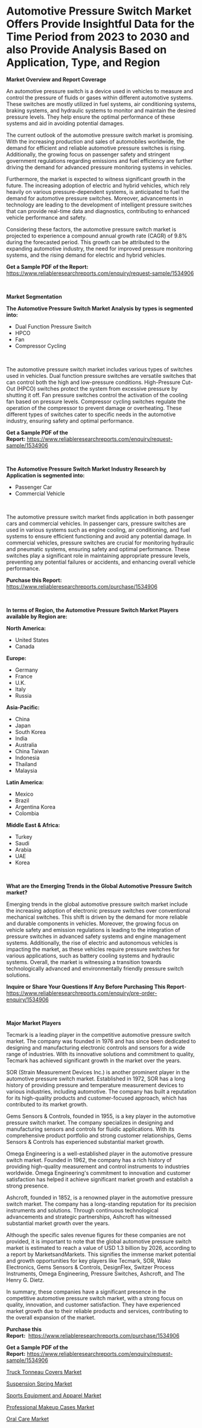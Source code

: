 <p><h1>Automotive Pressure Switch Market Offers Provide Insightful Data for the Time Period from 2023 to 2030 and also Provide Analysis Based on Application, Type, and Region</h1></p><p><strong>Market Overview and Report Coverage</strong></p>
<p><p>An automotive pressure switch is a device used in vehicles to measure and control the pressure of fluids or gases within different automotive systems. These switches are mostly utilized in fuel systems, air conditioning systems, braking systems, and hydraulic systems to monitor and maintain the desired pressure levels. They help ensure the optimal performance of these systems and aid in avoiding potential damages.</p><p>The current outlook of the automotive pressure switch market is promising. With the increasing production and sales of automobiles worldwide, the demand for efficient and reliable automotive pressure switches is rising. Additionally, the growing focus on passenger safety and stringent government regulations regarding emissions and fuel efficiency are further driving the demand for advanced pressure monitoring systems in vehicles.</p><p>Furthermore, the market is expected to witness significant growth in the future. The increasing adoption of electric and hybrid vehicles, which rely heavily on various pressure-dependent systems, is anticipated to fuel the demand for automotive pressure switches. Moreover, advancements in technology are leading to the development of intelligent pressure switches that can provide real-time data and diagnostics, contributing to enhanced vehicle performance and safety.</p><p>Considering these factors, the automotive pressure switch market is projected to experience a compound annual growth rate (CAGR) of 9.8% during the forecasted period. This growth can be attributed to the expanding automotive industry, the need for improved pressure monitoring systems, and the rising demand for electric and hybrid vehicles.</p></p>
<p><strong>Get a Sample PDF of the Report:</strong> <a href="https://www.reliableresearchreports.com/enquiry/request-sample/1534906">https://www.reliableresearchreports.com/enquiry/request-sample/1534906</a></p>
<p>&nbsp;</p>
<p><strong>Market Segmentation</strong></p>
<p><strong>The Automotive Pressure Switch Market Analysis by types is segmented into:</strong></p>
<p><ul><li>Dual Function Pressure Switch</li><li>HPCO</li><li>Fan</li><li>Compressor Cycling</li></ul></p>
<p>&nbsp;</p>
<p><p>The automotive pressure switch market includes various types of switches used in vehicles. Dual function pressure switches are versatile switches that can control both the high and low-pressure conditions. High-Pressure Cut-Out (HPCO) switches protect the system from excessive pressure by shutting it off. Fan pressure switches control the activation of the cooling fan based on pressure levels. Compressor cycling switches regulate the operation of the compressor to prevent damage or overheating. These different types of switches cater to specific needs in the automotive industry, ensuring safety and optimal performance.</p></p>
<p><strong>Get a Sample PDF of the Report:</strong>&nbsp;<a href="https://www.reliableresearchreports.com/enquiry/request-sample/1534906">https://www.reliableresearchreports.com/enquiry/request-sample/1534906</a></p>
<p>&nbsp;</p>
<p><strong>The Automotive Pressure Switch Market Industry Research by Application is segmented into:</strong></p>
<p><ul><li>Passenger Car</li><li>Commercial Vehicle</li></ul></p>
<p>&nbsp;</p>
<p><p>The automotive pressure switch market finds application in both passenger cars and commercial vehicles. In passenger cars, pressure switches are used in various systems such as engine cooling, air conditioning, and fuel systems to ensure efficient functioning and avoid any potential damage. In commercial vehicles, pressure switches are crucial for monitoring hydraulic and pneumatic systems, ensuring safety and optimal performance. These switches play a significant role in maintaining appropriate pressure levels, preventing any potential failures or accidents, and enhancing overall vehicle performance.</p></p>
<p><strong>Purchase this Report:</strong>&nbsp; <a href="https://www.reliableresearchreports.com/purchase/1534906">https://www.reliableresearchreports.com/purchase/1534906</a></p>
<p>&nbsp;</p>
<p><strong>In terms of Region, the Automotive Pressure Switch Market Players available by Region are:</strong></p>
<p>
    <p> <strong> North America: </strong>
        <ul>
            <li>United States</li>
            <li>Canada</li>
        </ul>
        </p> 
    <p> <strong> Europe: </strong>
        <ul>
            <li>Germany</li>
            <li>France</li>
            <li>U.K.</li>
            <li>Italy</li>
            <li>Russia</li>
        </ul>
        </p> 
    <p> <strong> Asia-Pacific: </strong>
        <ul>
            <li>China</li>
            <li>Japan</li>
            <li>South Korea</li>
            <li>India</li>
            <li>Australia</li>
            <li>China Taiwan</li>
            <li>Indonesia</li>
            <li>Thailand</li>
            <li>Malaysia</li>
        </ul>
        </p> 
    <p> <strong> Latin America: </strong>
        <ul>
            <li>Mexico</li>
            <li>Brazil</li>
            <li>Argentina Korea</li>
            <li>Colombia</li>
        </ul>
        </p> 
    <p> <strong> Middle East & Africa: </strong>
        <ul>
            <li>Turkey</li>
            <li>Saudi</li>
            <li>Arabia</li>
            <li>UAE</li>
            <li>Korea</li>
        </ul>
    </p>
    </p>
<p>&nbsp;</p>
<p><strong>What are the Emerging Trends in the Global Automotive Pressure Switch market?</strong></p>
<p><p>Emerging trends in the global automotive pressure switch market include the increasing adoption of electronic pressure switches over conventional mechanical switches. This shift is driven by the demand for more reliable and durable components in vehicles. Moreover, the growing focus on vehicle safety and emission regulations is leading to the integration of pressure switches in advanced safety systems and engine management systems. Additionally, the rise of electric and autonomous vehicles is impacting the market, as these vehicles require pressure switches for various applications, such as battery cooling systems and hydraulic systems. Overall, the market is witnessing a transition towards technologically advanced and environmentally friendly pressure switch solutions.</p></p>
<p><strong>Inquire or Share Your Questions If Any Before Purchasing This Report</strong>- <a href="https://www.reliableresearchreports.com/enquiry/pre-order-enquiry/1534906">https://www.reliableresearchreports.com/enquiry/pre-order-enquiry/1534906</a></p>
<p>&nbsp;</p>
<p><strong>Major Market Players</strong></p>
<p><p>Tecmark is a leading player in the competitive automotive pressure switch market. The company was founded in 1976 and has since been dedicated to designing and manufacturing electronic controls and sensors for a wide range of industries. With its innovative solutions and commitment to quality, Tecmark has achieved significant growth in the market over the years.</p><p>SOR (Strain Measurement Devices Inc.) is another prominent player in the automotive pressure switch market. Established in 1972, SOR has a long history of providing pressure and temperature measurement devices to various industries, including automotive. The company has built a reputation for its high-quality products and customer-focused approach, which has contributed to its market growth.</p><p>Gems Sensors & Controls, founded in 1955, is a key player in the automotive pressure switch market. The company specializes in designing and manufacturing sensors and controls for fluidic applications. With its comprehensive product portfolio and strong customer relationships, Gems Sensors & Controls has experienced substantial market growth.</p><p>Omega Engineering is a well-established player in the automotive pressure switch market. Founded in 1962, the company has a rich history of providing high-quality measurement and control instruments to industries worldwide. Omega Engineering's commitment to innovation and customer satisfaction has helped it achieve significant market growth and establish a strong presence.</p><p>Ashcroft, founded in 1852, is a renowned player in the automotive pressure switch market. The company has a long-standing reputation for its precision instruments and solutions. Through continuous technological advancements and strategic partnerships, Ashcroft has witnessed substantial market growth over the years.</p><p>Although the specific sales revenue figures for these companies are not provided, it is important to note that the global automotive pressure switch market is estimated to reach a value of USD 1.3 billion by 2026, according to a report by MarketsandMarkets. This signifies the immense market potential and growth opportunities for key players like Tecmark, SOR, Wako Electronics, Gems Sensors & Controls, DesignFlex, Switzer Process Instruments, Omega Engineering, Pressure Switches, Ashcroft, and The Henry G. Dietz.</p><p>In summary, these companies have a significant presence in the competitive automotive pressure switch market, with a strong focus on quality, innovation, and customer satisfaction. They have experienced market growth due to their reliable products and services, contributing to the overall expansion of the market.</p></p>
<p><strong>Purchase this Report:</strong>&nbsp;&nbsp;<a href="https://www.reliableresearchreports.com/purchase/1534906">https://www.reliableresearchreports.com/purchase/1534906</a></p>
<p></p>
<p><strong>Get a Sample PDF of the Report:</strong>&nbsp;<a href="https://www.reliableresearchreports.com/enquiry/request-sample/1534906">https://www.reliableresearchreports.com/enquiry/request-sample/1534906</a></p>
<p><p><a href="https://github.com/sndrkn/Market-Research-Report-List-1/blob/main/truck-tonneau-covers-market.md">Truck Tonneau Covers Market</a></p><p><a href="https://github.com/melchekhinf/Market-Research-Report-List-1/blob/main/suspension-spring-market.md">Suspension Spring Market</a></p><p><a href="https://medium.com/@orphabrakus2023/sports-equipment-and-apparel-market-size-reveals-the-best-marketing-channels-in-global-industry-f34cca12255a">Sports Equipment and Apparel Market</a></p><p><a href="https://medium.com/@bethhermann2023/professional-makeup-cases-market-size-reveals-the-best-marketing-channels-in-global-industry-26c4cc6a4ef6">Professional Makeup Cases Market</a></p><p><a href="https://medium.com/@rosaleekoss/oral-care-market-exploring-market-share-market-trends-and-future-growth-be17176953dd">Oral Care Market</a></p></p>